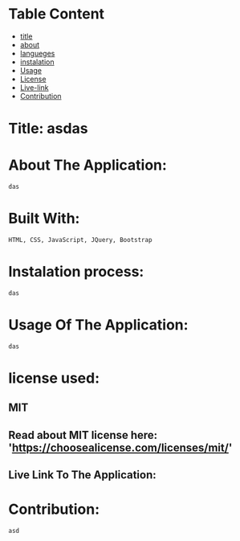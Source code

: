 
  # Table Content

  * [title](#title)
  * [about](#about)
  * [langueges](#languages)
  * [instalation](#header.instal)
  * [Usage](header.usage)
  * [License](#header.license)
  * [Live-link](#link)
  * [Contribution](#header.contribution)



  # Title: asdas


  # About The Application:
    das


  # Built With:
    HTML, CSS, JavaScript, JQuery, Bootstrap
    

  # Instalation process:
    das 

    
  # Usage Of The Application:
    das
  

  
  # license used: 
  ## MIT

  ## Read about MIT license here: 'https://choosealicense.com/licenses/mit/'
  
  


  ## Live Link To The Application:  
        

  # Contribution:
    asd
